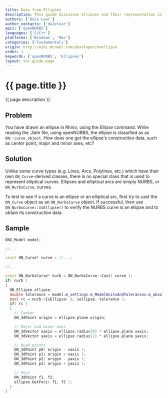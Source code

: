 ```yaml
---
title: Data from Ellipses
description: This guide discusses ellipses and their representation in openNURBS.
authors: ['Dale Lear']
author_contacts: ['dalelear']
apis: ['openNURBS']
languages: ['C/C++']
platforms: ['Windows', 'Mac']
categories: ['Fundamentals']
origin: http://wiki.mcneel.com/developer/onellipse
order: 1
keywords: ['openNURBS', 'Ellipses']
layout: toc-guide-page
---
```


# {{ page.title }}

{{ page.description }}

## Problem

You have drawn an ellipse in Rhino, using the *Ellipse* command.  While reading the *.3dm* file, using openNURBS, the ellipse is classified as as `ON::curve_object`.  How does one get the ellipse's construction data, such as center point, major and minor axes, etc?

## Solution

Unlike some curve types (e.g. Lines, Arcs, Polylines, etc.) which have their own `ON_Curve`-derived classes, there is no special class that is used to represent elliptical curves.  Ellipses and elliptical arcs are simply NURBS, or `ON_NurbsCurve`, curves.

To test to see if a curve is an ellipse or an elliptical arc, first try to cast the `ON_Curve` object as an `ON_NurbsCurve` object.  If successful, then use `ON_NurbsCurve::IsEllipse()` to verify the NURBS curve is an ellipse and to obtain its construction data.

## Sample

```cpp
ONX_Model model;

//...

const ON_Curve* curve = //...;

//...

const ON_NurbsCurve* nurb = ON_NurbsCurve::Cast( curve );
if( nurb )
{
  ON_Ellipse ellipse;
  double tolerance = model.m_settings.m_ModelUnitsAndTolerances.m_absolute_tolerance;
  bool rc = nurb->IsEllipse( 0, &ellipse, tolerance );
  if( rc )
  {
    // Center
    ON_3dPoint origin = ellipse.plane.origin;

    // Major and minor axes
    ON_3dVector xaxis = ellipse.radius[0] * ellipse.plane.xaxis;
    ON_3dVector yaxis = ellipse.radius[1] * ellipse.plane.yaxis;

    // Quad points
    ON_3dPoint p0( origin - xaxis );
    ON_3dPoint p1( origin + xaxis );
    ON_3dPoint p2( origin - yaxis );
    ON_3dPoint p3( origin + yaxis );

    // Foci
    ON_3dPoint f1, f2;
    ellipse.GetFoci( f1, f2 );
  }
}
```
